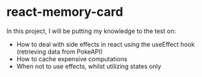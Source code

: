 # react-memory-card
In this project, I will be putting my knowledge to the test on:

- How to deal with side effects in react using the useEffect hook (retrieving data from PokeAPI)
- How to cache expensive computations 
- When not to use effects, whilst utilizing states only